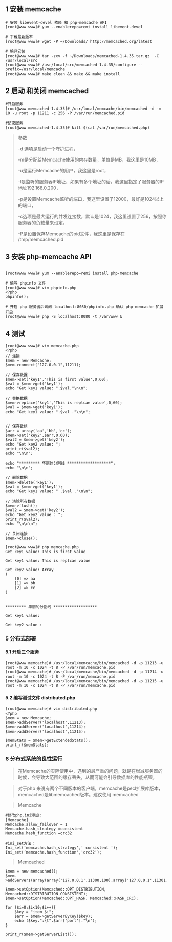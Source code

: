 ## 1 安装 memcache 
```
# 安装 libevent-devel 依赖 和 php-memcache API 
[root@www www]# yum --enablerepo=remi install libevent-devel

# 下载最新版本
[root@www www]# wget -P ~/Downloads/ http://memcached.org/latest

# 编译安装
[root@www www]# tar -zxv -f ~/Downloads/memcached-1.4.35.tar.gz  -C /usr/local/src
[root@www www]# /usr/local/src/memcached-1.4.35/configure --prefix=/usr/local/memcache
[root@www www]# make clean && make && make install

```
## 2 启动 和关闭 memcached

```
#开启服务
[root@www memcached-1.4.35]# /usr/local/memcache/bin/memcached -d -m 10 -u root -p 11211 -c 256 -P /var/run/memcached.pid

#结束服务
[root@www memcached-1.4.35]# kill $(cat /var/run/memcached.php)

```


>  
> 参数
> 
> -d 选项是启动一个守护进程，
> 
> -m是分配给Memcache使用的内存数量，单位是MB，我这里是10MB，
> 
> -u是运行Memcache的用户，我这里是root，
> 
> -l是监听的服务器IP地址，如果有多个地址的话，我这里指定了服务器的IP地址192.168.0.200，
> 
> -p是设置Memcache监听的端口，我这里设置了12000，最好是1024以上的端口，
> 
> -c选项是最大运行的并发连接数，默认是1024，我这里设置了256，按照你服务器的负载量来设定，
> 
> -P是设置保存Memcache的pid文件，我这里是保存在 /tmp/memcached.pid
>  


## 3 安装  php-memcache API 
```

[root@www www]# yum --enablerepo=remi install php-memcache

# 编写 phpinfo 文件
[root@www www]# vim phpinfo.php
<?php 
phpinfo();

# 开启 php 服务器后访问 localhost:8080/phpinfo.php 确认 php-memcache 扩展开启
[root@www www]# php -S localhost:8080 -t /var/www &

```

## 4 测试

```
[root@www www]# vim memcache.php
<?php
// 连接
$mem = new Memcache;
$mem->connect("127.0.0.1",11211);

// 保存数据
$mem->set('key1','This is first value',0,60);
$val = $mem->get('key1');
echo "Get key1 value: ".$val."\n\n";

// 替换数据
$mem->replace('key1','This is replcae value',0,60);
$val = $mem->get('key1');
echo "Get key1 value: ".$val ."\n\n";


// 保存数组
$arr = array('aa','bb','cc');
$mem->set('key2',$arr,0,60);
$val2 = $mem->get('key2');
echo "Get key2 value: ";
print_r($val2);
echo "\n\n";

echo "********* 华丽的分割线 *******************";
echo "\n\n";

// 删除数据
$mem->delete('key1');
$val = $mem->get('key1');
echo "Get key1 value: " .$val ."\n\n";

// 清除所有数据
$mem->flush();
$val2 = $mem->get('key2');
echo "Get key2 value : ";
print_r($val2);
echo "\n\n\n";

// 关闭连接
$mem->close();

```

```
[root@www www]# php memcache.php 
Get key1 value: This is first value

Get key1 value: This is replcae value

Get key2 value: Array
(
    [0] => aa
    [1] => bb
    [2] => cc
)


********* 华丽的分割线 *******************

Get key1 value: 

Get key2 value : 

```

### 5 分布式部署
#### 5.1 开启三个服务

```
[root@www memcache]# /usr/local/memcache/bin/memcached -d -p 11213 -u root -m 10 -c 1024 -t 8 -P /var/run/memcache.pid
[root@www memcache]# /usr/local/memcache/bin/memcached -d -p 11214 -u root -m 10 -c 1024 -t 8 -P /var/run/memcache.pid
[root@www memcache]# /usr/local/memcache/bin/memcached -d -p 11215 -u root -m 10 -c 1024 -t 8 -P /var/run/memcache.pid

```
#### 5.2 编写测试文件 distributed.php

```
[root@www memcache]# vim distributed.php
<?php
$mem = new Memcache;
$mem->addServer('localhost',11213);
$mem->addServer('localhost',11214);
$mem->addServer('localhost',11215);

$memStats = $mem->getExtendedStats();
print_r($memStats);

```


### 6 分布式系统的良性运行
> 在Memcache的实际使用中，遇到的最严重的问题，就是在增减服务器的时候，会导致大范围的缓存丢失，从而可能会引导数据库的性能瓶颈。

> 对于php 来说有两个不同版本的客户端，memcache是pecl扩展库版本，memcached是libmemcached版本。建议使用 memcached

> Memcache 

```
#修改php.ini添加： 
[Memcache] 
Memcache.allow_failover = 1 
Memcache.hash_strategy =consistent 
Memcache.hash_function =crc32 

#ini_set方法： 
Ini_set(‘memcache.hash_strategy',' consistent '); 
Ini_set(‘memcache.hash_function','crc32');
```

> Memcached 

```
$mem = new memcached(); 
$mem->addServers(array(array('127.0.0.1',11300,100),array('127.0.0.1',11301,0)));  

$mem->setOption(Memcached::OPT_DISTRIBUTION, Memcached::DISTRIBUTION_CONSISTENT);  
$mem->setOption(Memcached::OPT_HASH, Memcached::HASH_CRC);  

for ($i=0;$i<10;$i++){  
    $key = "item_$i";  
    $arr = $mem->getServerByKey($key);  
    echo ($key.":\t".$arr['port']."\n");  
} 

print_r($mem->getServerList());  
```
